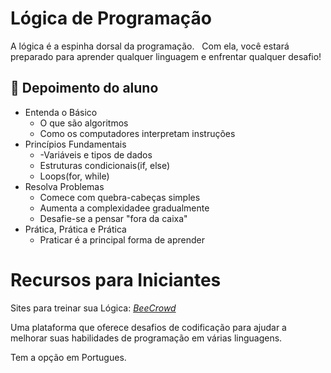 # Lógica de Programação

A lógica é a espinha dorsal da programação. ⁣⁣⁣
⁣⁣⁣
Com ela, você estará preparado para aprender qualquer linguagem e enfrentar qualquer desafio!

## 💭 Depoimento do aluno
* Entenda o Básico
  - O que são algoritmos
  - Como os computadores interpretam instruções
* Princípios Fundamentais
  - -Variáveis e tipos de dados
  - Estruturas condicionais(if, else)
  - Loops(for, while)
* Resolva Problemas
  - Comece com quebra-cabeças simples
  - Aumenta a complexidadee gradualmente
  - Desafie-se a pensar "fora da caixa"
* Prática, Prática e Prática
  - Praticar é a principal forma de aprender


# Recursos para Iniciantes

Sites para treinar sua Lógica:
[*BeeCrowd*](https://www.beecrowd.com.br/)

Uma plataforma que oferece desafios de codificação para ajudar a melhorar suas habilidades de programação em várias linguagens.

Tem a opção em Portugues.
